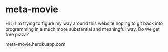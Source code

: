 # meta-movie

Hi :)
I'm trying to figure my way around this website hoping to git back into programming in a much more substantial and meaningful way.
Do we get free pizza?

meta-movie.herokuapp.com
